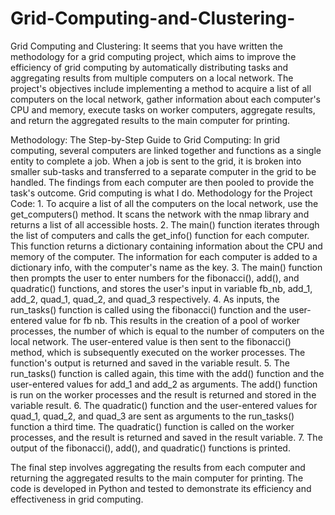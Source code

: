 # Grid-Computing-and-Clustering-
Grid Computing and Clustering: 
    It seems that you have written the methodology for a grid computing project, which aims to improve the efficiency of grid computing by automatically distributing tasks and aggregating results from multiple computers on a local network. The project's objectives include implementing a method to acquire a list of all computers on the local network, gather information about each computer's CPU and memory, execute tasks on worker computers, aggregate results, and return the aggregated results to the main computer for printing.
    
Methodology: The Step-by-Step Guide to Grid Computing:
  In grid computing, several computers are linked together and functions as a single entity to complete a
  job. When a job is sent to the grid, it is broken into smaller sub-tasks and transferred to a separate
  computer in the grid to be handled. The findings from each computer are then pooled to provide the task's
  outcome. Grid computing is what I do. Methodology for the Project Code:
        1. To acquire a list of all the computers on the local network, use the get_computers() method. It scans the network with the nmap library and returns a list of all accessible hosts.
        2. The main() function iterates through the list of computers and calls the get_info() function for each computer. This function returns a dictionary containing information about the CPU and memory of the computer. The information for each computer is added to a dictionary info, with the computer's name as the key.
        3. The main() function then prompts the user to enter numbers for the fibonacci(), add(), and quadratic() functions, and stores the user's input in variable fb_nb, add_1, add_2, quad_1, quad_2, and quad_3 respectively.
        4. As inputs, the run_tasks() function is called using the fibonacci() function and the user-entered value for fb nb. This results in the creation of a pool of worker processes, the number of which is equal to the number of computers on the local network. The user-entered value is then sent to the fibonacci() method, which is subsequently executed on the worker processes. The function's output is returned and saved in the variable result.
        5. The run_tasks() function is called again, this time with the add() function and the user-entered values for add_1 and add_2 as arguments. The add() function is run on the worker processes and the result is returned and stored in the variable result.
        6. The quadratic() function and the user-entered values for quad_1, quad_2, and quad_3 are sent as arguments to the run_tasks() function a third time. The quadratic() function is called on the worker processes, and the result is returned and saved in the result variable.
        7. The output of the fibonacci(), add(), and quadratic() functions is printed.
    
The final step involves aggregating the results from each computer and returning the aggregated results to the main computer for printing. The code is developed in Python and tested to demonstrate its efficiency and effectiveness in grid computing.
